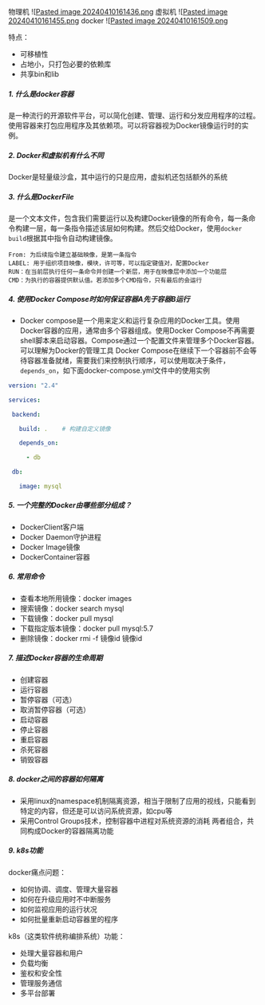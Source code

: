 物理机
![[Pasted image 20240410161436.png](attach/Pasted%20image%2020240410161436.png)
虚拟机
![[Pasted image 20240410161455.png](attach/Pasted%20image%2020240410161455.png)
docker
![[Pasted image 20240410161509.png](attach/Pasted%20image%2020240410161509.png)

特点：
+ 可移植性
+ 占地小，只打包必要的依赖库
+ 共享bin和lib
##### 1. 什么是docker容器
是一种流行的开源软件平台，可以简化创建、管理、运行和分发应用程序的过程。使用容器来打包应用程序及其依赖项。可以将容器视为Docker镜像运行时的实例。

##### 2. Docker和虚拟机有什么不同
Docker是轻量级沙盒，其中运行的只是应用，虚拟机还包括额外的系统

##### 3. 什么是DockerFile
是一个文本文件，包含我们需要运行以及构建Docker镜像的所有命令，每一条命令构建一层，每一条指令描述该层如何构建。然后交给Docker，使用``docker build``根据其中指令自动构建镜像。
``` Docker
From: 为后续指令建立基础映像，是第一条指令
LABEL: 用于组织项目映像，模块，许可等，可以指定键值对，配置Docker
RUN：在当前层执行任何一条命令并创建一个新层，用于在映像层中添加一个功能层
CMD：为执行的容器提供默认值。若添加多个CMD指令，只有最后的会运行
```

##### 4. 使用Docker Compose时如何保证容器A先于容器B运行
+ Docker compose是一个用来定义和运行复杂应用的Docker工具。使用Docker容器的应用，通常由多个容器组成。使用Docker Compose不再需要shell脚本来启动容器。Compose通过一个配置文件来管理多个Docker容器。可以理解为Docker的管理工具
Docker Compose在继续下一个容器前不会等待容器准备就绪，需要我们来控制执行顺序，可以使用取决于条件，``depends_on``，如下面docker-compose.yml文件中的使用实例
```yml
version: "2.4"

services:

 backend:

   build: .    # 构建自定义镜像

   depends_on:

     - db

 db:

   image: mysql
```

##### 5. 一个完整的Docker由哪些部分组成？
+ DockerClient客户端
+ Docker Daemon守护进程
+ Docker Image镜像
+ DockerContainer容器

##### 6. 常用命令

+ 查看本地所用镜像：docker images
+ 搜索镜像：docker search mysql
+ 下载镜像：docker pull mysql
+ 下载指定版本镜像：docker pull mysql:5.7
+ 删除镜像：docker rmi -f 镜像id 镜像id

##### 7. 描述Docker容器的生命周期
+ 创建容器
+ 运行容器
+ 暂停容器（可选）
+ 取消暂停容器（可选）
+ 启动容器
+ 停止容器
+ 重启容器
+ 杀死容器
+ 销毁容器

##### 8. docker之间的容器如何隔离
+ 采用linux的namespace机制隔离资源，相当于限制了应用的视线，只能看到特定的内容，但还是可以访问系统资源，如cpu等
+ 采用Control Groups技术，控制容器中进程对系统资源的消耗
两者组合，共同构成Docker的容器隔离功能

##### 9. k8s功能
docker痛点问题：
+ 如何协调、调度、管理大量容器
+ 如何在升级应用时不中断服务
+ 如何监视应用的运行状况
+ 如何批量重新启动容器里的程序

k8s（这类软件统称编排系统）功能：
+ 处理大量容器和用户
+ 负载均衡
+ 鉴权和安全性
+ 管理服务通信
+ 多平台部署